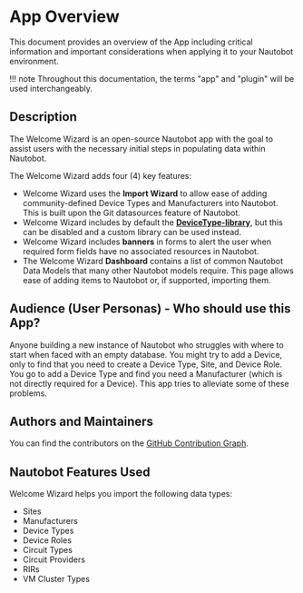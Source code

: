 # App Overview

This document provides an overview of the App including critical information and important considerations when applying it to your Nautobot environment.

!!! note
    Throughout this documentation, the terms "app" and "plugin" will be used interchangeably.

## Description

The Welcome Wizard is an open-source Nautobot app with the goal to assist users with the necessary initial steps in populating data within Nautobot.

The Welcome Wizard adds four (4) key features:

- Welcome Wizard uses the **Import Wizard** to allow ease of adding community-defined Device Types and Manufacturers into Nautobot. This is built upon the Git datasources feature of Nautobot.
- Welcome Wizard includes by default the **[DeviceType-library](https://github.com/netbox-community/devicetype-library)**, but this can be disabled and a custom library can be used instead.
- Welcome Wizard includes **banners** in forms to alert the user when required form fields have no associated resources in Nautobot.
- The Welcome Wizard **Dashboard** contains a list of common Nautobot Data Models that many other Nautobot models require. This page allows ease of adding items to Nautobot or, if supported, importing them.

## Audience (User Personas) - Who should use this App?

Anyone building a new instance of Nautobot who struggles with where to start when faced with an empty database. You might try to add a Device, only to find that you need to create a Device Type, Site, and Device Role. You go to add a Device Type and find you need a Manufacturer (which is not directly required for a Device). This app tries to alleviate some of these problems.

## Authors and Maintainers

You can find the contributors on the [GitHub Contribution Graph](https://github.com/nautobot/nautobot-app-welcome-wizard/graphs/contributors).

## Nautobot Features Used

Welcome Wizard helps you import the following data types:

- Sites
- Manufacturers
- Device Types
- Device Roles
- Circuit Types
- Circuit Providers
- RIRs
- VM Cluster Types
